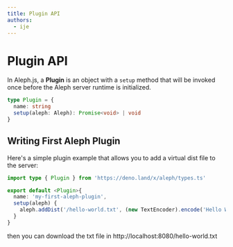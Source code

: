 ```yaml
---
title: Plugin API
authors:
  - ije
---
```


# Plugin API

In Aleph.js, a **Plugin** is an object with a `setup` method that will be invoked once before the Aleph server runtime is initialized.

```ts
type Plugin = {
  name: string
  setup(aleph: Aleph): Promise<void> | void
}
```

## Writing First Aleph Plugin

Here's a simple plugin example that allows you to add a virtual dist file to the server:

```ts
import type { Plugin } from 'https://deno.land/x/aleph/types.ts'

export default <Plugin>{
  name: 'my-first-aleph-plugin',
  setup(aleph) {
    aleph.addDist('/hello-world.txt', (new TextEncoder).encode('Hello World!'))
  }
}
```

then you can download the txt file in http://localhost:8080/hello-world.txt
